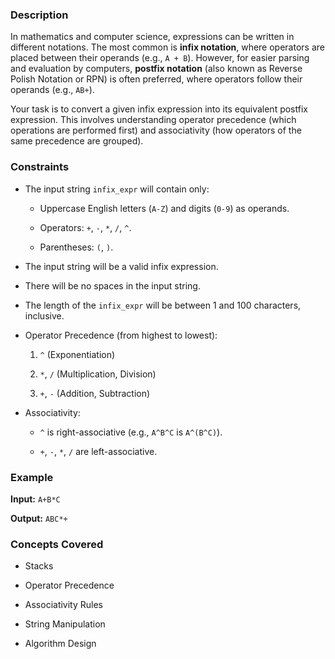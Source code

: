 ### Description
In mathematics and computer science, expressions can be written in different notations. The most common is **infix notation**, where operators are placed between their operands (e.g., `A + B`). However, for easier parsing and evaluation by computers, **postfix notation** (also known as Reverse Polish Notation or RPN) is often preferred, where operators follow their operands (e.g., `AB+`).

Your task is to convert a given infix expression into its equivalent postfix expression. This involves understanding operator precedence (which operations are performed first) and associativity (how operators of the same precedence are grouped).

### Constraints
*   The input string `infix_expr` will contain only:
    *   Uppercase English letters (`A-Z`) and digits (`0-9`) as operands.
    *   Operators: `+`, `-`, `*`, `/`, `^`.
    *   Parentheses: `(`, `)`.
*   The input string will be a valid infix expression.
*   There will be no spaces in the input string.
*   The length of the `infix_expr` will be between 1 and 100 characters, inclusive.
*   Operator Precedence (from highest to lowest):
    1.  `^` (Exponentiation)
    2.  `*`, `/` (Multiplication, Division)
    3.  `+`, `-` (Addition, Subtraction)
*   Associativity:
    *   `^` is right-associative (e.g., `A^B^C` is `A^(B^C)`).
    *   `+`, `-`, `*`, `/` are left-associative.

### Example
**Input:** `A+B*C`
**Output:** `ABC*+`

### Concepts Covered
*   Stacks
*   Operator Precedence
*   Associativity Rules
*   String Manipulation
*   Algorithm Design
